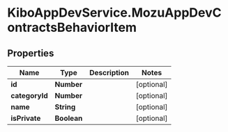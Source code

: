 # KiboAppDevService.MozuAppDevContractsBehaviorItem

## Properties

Name | Type | Description | Notes
------------ | ------------- | ------------- | -------------
**id** | **Number** |  | [optional] 
**categoryId** | **Number** |  | [optional] 
**name** | **String** |  | [optional] 
**isPrivate** | **Boolean** |  | [optional] 


